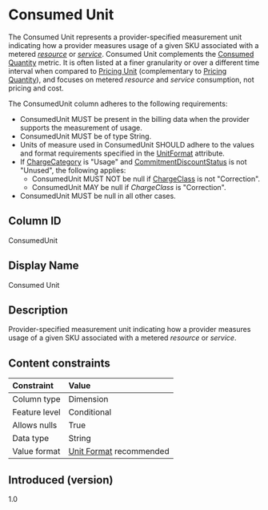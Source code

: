 # Consumed Unit

The Consumed Unit represents a provider-specified measurement unit indicating how a provider measures usage of a given SKU associated with a metered [*resource*](#glossary:resource) or [*service*](#glossary:service). Consumed Unit complements the [Consumed Quantity](#consumedquantity) metric. It is often listed at a finer granularity or over a different time interval when compared to [Pricing Unit](#pricingunit) (complementary to [Pricing Quantity](#pricingquantity)), and focuses on metered *resource* and *service* consumption, not pricing and cost.

The ConsumedUnit column adheres to the following requirements:

* ConsumedUnit MUST be present in the billing data when the provider supports the measurement of usage.
* ConsumedUnit MUST be of type String.
* Units of measure used in ConsumedUnit SHOULD adhere to the values and format requirements specified in the [UnitFormat](#unitformat) attribute.
* If [ChargeCategory](#chargecategory) is "Usage" and [CommitmentDiscountStatus](#commitmentdiscountstatus) is not "Unused", the following applies:
  * ConsumedUnit MUST NOT be null if [ChargeClass](#chargeclass) is not "Correction".
  * ConsumedUnit MAY be null if *ChargeClass* is "Correction".
* ConsumedUnit MUST be null in all other cases.

## Column ID

ConsumedUnit

## Display Name

Consumed Unit

## Description

Provider-specified measurement unit indicating how a provider measures usage of a given SKU associated with a metered *resource* or *service*.

## Content constraints

|    Constraint   |      Value      |
|:----------------|:----------------|
| Column type     | Dimension       |
| Feature level   | Conditional     |
| Allows nulls    | True            |
| Data type       | String          |
| Value format    | [Unit Format](#unitformat) recommended |

## Introduced (version)

1.0
